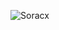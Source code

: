 ![Soracx](https://cdn.discordapp.com/attachments/1259785538144309329/1260116096267190272/ar.png?ex=668e2611&is=668cd491&hm=cba5d150a17c041a0e86c151061c6a736600c7f51395f63b82173365c5e67c0f&)
